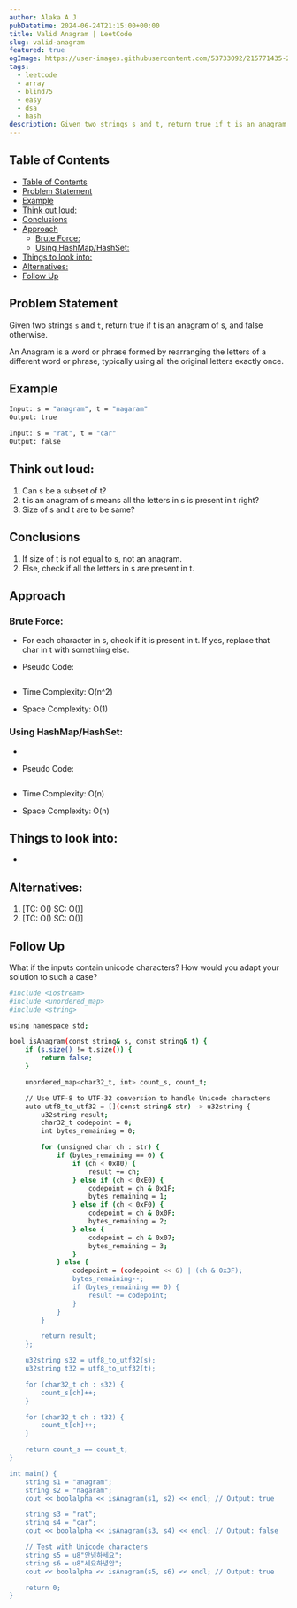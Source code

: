 ```yaml
---
author: Alaka A J
pubDatetime: 2024-06-24T21:15:00+00:00
title: Valid Anagram | LeetCode
slug: valid-anagram
featured: true
ogImage: https://user-images.githubusercontent.com/53733092/215771435-25408246-2309-4f8b-a781-1f3d93bdf0ec.png
tags:
  - leetcode
  - array
  - blind75
  - easy
  - dsa
  - hash
description: Given two strings s and t, return true if t is an anagram of s, and false otherwise.
---
```


## Table of Contents

- [Table of Contents](#table-of-contents)
- [Problem Statement](#problem-statement)
- [Example](#example)
- [Think out loud:](#think-out-loud)
- [Conclusions](#conclusions)
- [Approach](#approach)
  - [Brute Force:](#brute-force)
  - [Using HashMap/HashSet:](#using-hashmaphashset)
- [Things to look into:](#things-to-look-into)
- [Alternatives:](#alternatives)
- [Follow Up](#follow-up)

## Problem Statement

Given two strings `s` and `t`, return true if t is an anagram of s, and false otherwise.

An Anagram is a word or phrase formed by rearranging the letters of a different word or phrase, typically using all the original letters exactly once.

## Example

```bash
Input: s = "anagram", t = "nagaram"
Output: true

Input: s = "rat", t = "car"
Output: false
```

## Think out loud:

1. Can s be a subset of t?
2. t is an anagram of s means all the letters in s is present in t right?
3. Size of s and t are to be same?

## Conclusions

1. If size of t is not equal to s, not an anagram.
2. Else, check if all the letters in s are present in t.

## Approach

### Brute Force:

- For each character in s, check if it is present in t. If yes, replace that char in t with something else.
- Pseudo Code:

  ```

  ```

- Time Complexity: O(n^2)
- Space Complexity: O(1)

### Using HashMap/HashSet:

-
- Pseudo Code:

  ```

  ```

- Time Complexity: O(n)
- Space Complexity: O(n)

## Things to look into:

-

## Alternatives:

1.  [TC: O() SC: O()]
2.  [TC: O() SC: O()]

## Follow Up

What if the inputs contain unicode characters? How would you adapt your solution to such a case?

```bash
#include <iostream>
#include <unordered_map>
#include <string>

using namespace std;

bool isAnagram(const string& s, const string& t) {
    if (s.size() != t.size()) {
        return false;
    }

    unordered_map<char32_t, int> count_s, count_t;

    // Use UTF-8 to UTF-32 conversion to handle Unicode characters
    auto utf8_to_utf32 = [](const string& str) -> u32string {
        u32string result;
        char32_t codepoint = 0;
        int bytes_remaining = 0;

        for (unsigned char ch : str) {
            if (bytes_remaining == 0) {
                if (ch < 0x80) {
                    result += ch;
                } else if (ch < 0xE0) {
                    codepoint = ch & 0x1F;
                    bytes_remaining = 1;
                } else if (ch < 0xF0) {
                    codepoint = ch & 0x0F;
                    bytes_remaining = 2;
                } else {
                    codepoint = ch & 0x07;
                    bytes_remaining = 3;
                }
            } else {
                codepoint = (codepoint << 6) | (ch & 0x3F);
                bytes_remaining--;
                if (bytes_remaining == 0) {
                    result += codepoint;
                }
            }
        }

        return result;
    };

    u32string s32 = utf8_to_utf32(s);
    u32string t32 = utf8_to_utf32(t);

    for (char32_t ch : s32) {
        count_s[ch]++;
    }

    for (char32_t ch : t32) {
        count_t[ch]++;
    }

    return count_s == count_t;
}

int main() {
    string s1 = "anagram";
    string s2 = "nagaram";
    cout << boolalpha << isAnagram(s1, s2) << endl; // Output: true

    string s3 = "rat";
    string s4 = "car";
    cout << boolalpha << isAnagram(s3, s4) << endl; // Output: false

    // Test with Unicode characters
    string s5 = u8"안녕하세요";
    string s6 = u8"세요하녕안";
    cout << boolalpha << isAnagram(s5, s6) << endl; // Output: true

    return 0;
}
```

